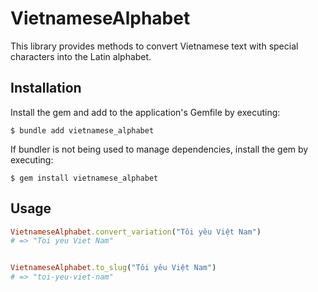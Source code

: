 # VietnameseAlphabet

This library provides methods to convert Vietnamese text with special characters into the Latin alphabet.

## Installation
Install the gem and add to the application's Gemfile by executing:

    $ bundle add vietnamese_alphabet

If bundler is not being used to manage dependencies, install the gem by executing:

    $ gem install vietnamese_alphabet

## Usage

```Ruby
VietnameseAlphabet.convert_variation("Tôi yêu Việt Nam")
# => "Toi yeu Viet Nam"


VietnameseAlphabet.to_slug("Tôi yêu Việt Nam")
# => "toi-yeu-viet-nam"
```
